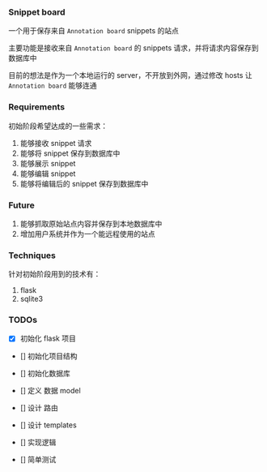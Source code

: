 ### Snippet board
一个用于保存来自 `Annotation board` snippets 的站点

主要功能是接收来自 `Annotation board` 的 snippets 请求，并将请求内容保存到数据库中

目前的想法是作为一个本地运行的 server，不开放到外网，通过修改 hosts 让 `Annotation board` 能够连通


### Requirements
初始阶段希望达成的一些需求：
1. 能够接收 snippet 请求
2. 能够将 snippet 保存到数据库中
3. 能够展示 snippet
4. 能够编辑 snippet
5. 能够将编辑后的 snippet 保存到数据库中

### Future
1. 能够抓取原始站点内容并保存到本地数据库中
2. 增加用户系统并作为一个能远程使用的站点

### Techniques
针对初始阶段用到的技术有：
1. flask
2. sqlite3

### TODOs
- [x] 初始化 flask 项目

- [] 初始化项目结构

- [] 初始化数据库

- [] 定义 数据 model

- [] 设计 路由

- [] 设计 templates

- [] 实现逻辑

- [] 简单测试



